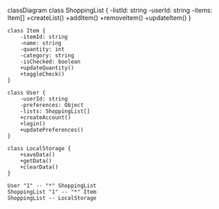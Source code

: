 classDiagram
    class ShoppingList {
        -listId: string
        -userId: string
        -items: Item[]
        +createList()
        +addItem()
        +removeItem()
        +updateItem()
    }
    
    class Item {
        -itemId: string
        -name: string
        -quantity: int
        -category: string
        -isChecked: boolean
        +updateQuantity()
        +toggleCheck()
    }
    
    class User {
        -userId: string
        -preferences: Object
        -lists: ShoppingList[]
        +createAccount()
        +login()
        +updatePreferences()
    }
    
    class LocalStorage {
        +saveData()
        +getData()
        +clearData()
    }

    User "1" -- "*" ShoppingList
    ShoppingList "1" -- "*" Item
    ShoppingList -- LocalStorage